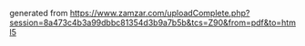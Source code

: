 generated from https://www.zamzar.com/uploadComplete.php?session=8a473c4b3a99dbbc81354d3b9a7b5b&tcs=Z90&from=pdf&to=html5
